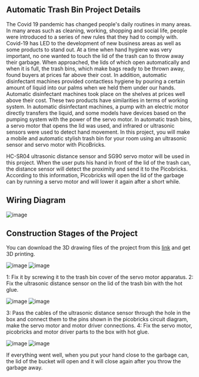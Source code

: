 ## Automatic Trash Bin Project Details
The Covid 19 pandemic has changed people's daily routines in many areas. In many areas such as cleaning, working, shopping and social life, people were introduced to a series of new rules that they had to comply with. Covid-19 has LED to the development of new business areas as well as some products to stand out. At a time when hand hygiene was very important, no one wanted to touch the lid of the trash can to throw away their garbage. When approached, the lids of which open automatically and when it is full, the trash bins, which make bags ready to be thrown away, found buyers at prices far above their cost. In addition, automatic disinfectant machines provided contactless hygiene by pouring a certain amount of liquid into our palms when we held them under our hands. Automatic disinfectant machines took place on the shelves at prices well above their cost. These two products have similarities in terms of working system. In automatic disinfectant machines, a pump with an electric motor directly transfers the liquid, and some models have devices based on the pumping system with the power of the servo motor. In automatic trash bins, a servo motor that opens the lid was used, and infrared or ultrasonic sensors were used to detect hand movement. In this project, you will make a mobile and automatic stylish trash bin for your room using an ultrasonic sensor and servo motor with PicoBricks. 

HC-SR04 ultrasonic distance sensor and SG90 servo motor will be used in this project. When the user puts his hand in front of the lid of the trash can, the distance sensor will detect the proximity and send it to the Picobricks. According to this information, Picobricks will open the lid of the garbage can by running a servo motor and will lower it again after a short while.

## Wiring Diagram

  ![image](https://user-images.githubusercontent.com/111511331/200294864-57cee7b7-cb06-475d-97c0-eab4abddae5e.png)

## Construction Stages of the Project

You can download the 3D drawing files of the project from this [link](https://github.com/Robotistan/PicoBricks/blob/main/Examples/STL%20Files/Trash%20Bin.rar "Heading Link") and get 3D printing.

![image](https://user-images.githubusercontent.com/111511331/200295034-c7330780-56fe-4331-8573-be6bd8854db3.png)
![image](https://user-images.githubusercontent.com/111511331/200295062-7768b176-9a2a-4fd3-9d9a-7603c7ca46b7.png)
  

1: Fix it by screwing it to the trash bin cover of the servo motor apparatus. 
2: Fix the ultrasonic distance sensor on the lid of the trash bin with the hot glue.

![image](https://user-images.githubusercontent.com/111511331/200295138-30d57033-e8b2-49a3-be3a-5af71b6af454.png)
![image](https://user-images.githubusercontent.com/111511331/200295166-304edabc-f19a-4ea0-bb3d-9059d2edf1f7.png)


3: Pass the cables of the ultrasonic distance sensor through the hole in the box and connect them to the pins shown in the picobricks circuit diagram, make the servo motor and motor driver connections. 
4: Fix the servo motor, picobricks and motor driver parts to the box with hot glue.

![image](https://user-images.githubusercontent.com/111511331/200295213-ff4c2203-5a83-4da8-b08e-02b7c1192a24.png)
![image](https://user-images.githubusercontent.com/111511331/200295230-1b10afa8-7729-4752-a4a2-2cebfff24f87.png)

  

If everything went well, when you put your hand close to the garbage can, the lid of the bucket will open and it will close again after you throw the garbage away.

